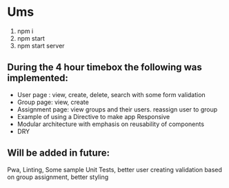 # Ums
 
1. npm i
2. npm start
3. npm start server
 
## During the 4 hour timebox the following was implemented:
 
- User page : view, create, delete, search with some form validation
- Group page: view, create
- Assignment page: view groups and their users. reassign user to group
- Example of using a Directive to make app Responsive 
- Modular architecture with emphasis on reusability of components
- DRY
 
## Will be added in future:
Pwa, Linting, Some sample Unit Tests, better user creating validation based on group assignment, better styling
